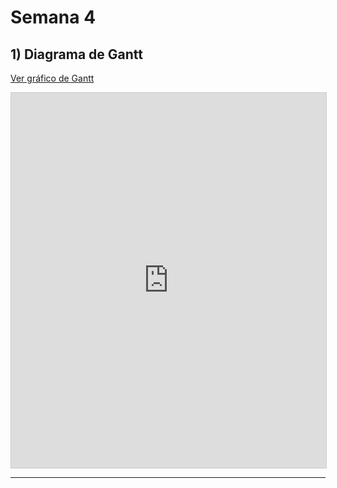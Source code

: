 # Semana 4

## 1) Diagrama de Gantt

[Ver gráfico de Gantt](https://g.repsona.com/p/gantt/2c7bc4f9-14d3-4a94-8e8b-f547bc3202e3)


<iframe src="https://g.repsona.com/p/gantt/2c7bc4f9-14d3-4a94-8e8b-f547bc3202e3" width="100%" height="600px" style="border:1px solid #ccc;">
  Tu navegador no soporta iframes.
</iframe>



---